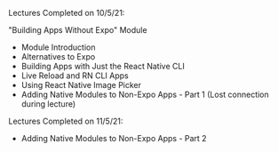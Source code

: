 Lectures Completed on 10/5/21:

"Building Apps Without Expo" Module
* Module Introduction
* Alternatives to Expo
* Building Apps with Just the React Native CLI
* Live Reload and RN CLI Apps
* Using React Native Image Picker
* Adding Native Modules to Non-Expo Apps - Part 1 (Lost connection during lecture)

Lectures Completed on 11/5/21:

* Adding Native Modules to Non-Expo Apps - Part 2